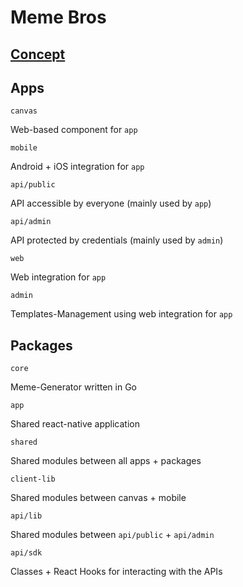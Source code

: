 # Meme Bros

## [Concept](https://www.notion.so/Meme-Bros-019e9213f3134e64b573552fbbca2838)

## Apps

``canvas``

Web-based component for ``app``

``mobile``

Android + iOS integration for ``app``

``api/public``

API accessible by everyone (mainly used by ``app``)

``api/admin``

API protected by credentials (mainly used by ``admin``)

``web``

Web integration for ``app``

``admin``

Templates-Management using web integration for ``app``

## Packages

``core``

Meme-Generator written in Go

``app``

Shared react-native application

``shared``

Shared modules between all apps + packages

``client-lib``

Shared modules between canvas + mobile

``api/lib``

Shared modules between ``api/public`` + ``api/admin``

``api/sdk``

Classes + React Hooks for interacting with the APIs
